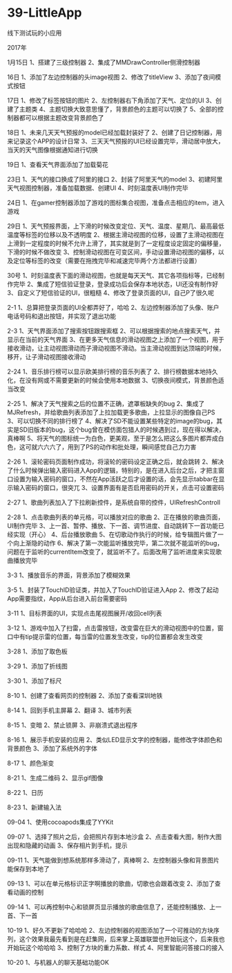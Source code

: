 # 39-LittleApp
线下测试玩的小应用

2017年

1月15日
1、搭建了三级控制器
2、集成了MMDrawController侧滑控制器

16日
1、添加了左边控制器的头image视图
2、修改了titleView
3、添加了夜间模式按钮

17日
1、修改了标签按钮的图片
2、左控制器右下角添加了天气、定位的UI
3、创建了主题类
4、主题切换大致意思懂了，背景颜色的主题可以切换了
5、全部的控制器都可以根据主题改变背景颜色了

18日
1、未来几天天气预报的model已经加载封装好了
2、创建了日记控制器，用来记录这个APP的设计日常
3、三天天气预报的UI已经设置完毕，滑动居中放大，当天的天气图像根据通知进行切换

19日
1、查看天气界面添加了加载菊花

23日
1、天气的接口换成了阿里的接口
2、封装了阿里天气的model
3、初建阿里天气视图控制器，准备加载数据、创建UI
4、时刻温度表UI制作完毕

24日
1、在gamer控制器添加了游戏的图标集合视图，准备点击相应的item，进入游戏

29日
1、天气预报界面，上下滑的时候改变定位、天气、温度、星期几、最高最低温度等标签的位移以及不透明度
2、根据主滑动视图的位移，设置了主滑动视图在上滑到一定程度的时候不允许上滑了，其实就是到了一定程度设定固定的偏移量，下滑的时候不做改变
3、控制滑动视图在可变区间，手动设置滑动视图的偏移，以及定位等标签的改变（需要在拖拽完毕和减速完毕两个方法都进行设置）

30号
1、时刻温度表下面的滑动视图，也就是每天天气、其它各项指标等，已经制作完毕
2、集成了短信验证登录，登录成功后会保存本地状态，UI还没有制作好
3、自定义了短信验证的UI，很粗糙
4、修改了登录页面的UI，自己P了很久呢

2-1
1、总算把登录页面的UI全都弄好了，哈哈
2、左边控制器添加了头像、账户电话号码和退出按钮，并实现了退出功能

2-3
1、天气界面添加了搜索按钮跟搜索框
2、可以根据搜索的地点搜索天气，并显示在当前的天气界面
3、在更多天气信息的滑动视图之上添加了一个视图，用于接收滑动，让主动视图滑动而子滑动视图不滑动。当主滑动视图到达顶端的时候，移开，让子滑动视图接收滑动

2-24
1、音乐排行榜可以显示欧美排行榜的音乐列表了
2、排行榜数据本地持久化，在没有网或不需要更新的时候会使用本地数据
3、切换夜间模式，背景颜色适当改变

2-25
1、解决了天气搜索之后的位置不正确，遮罩板缺失的bug
2、集成了MJRefresh，并给歌曲列表添加了上拉加载更多歌曲，上拉显示的图像自己PS
3、可以切换不同的排行榜了
4、解决了SD不能设置某些特定的image的bug，其实是SD旧版本的bug，这个bug曾在模仿面包猎人的时候遇到过，现在得以解决，真棒啊
5、将天气的图标统一为白色，更美观，至于是怎么把这么多图片都弄成白色，这可就六六六了，用到了PS的动作和批处理，瞬间感觉自己力力害

2-26
1、滚轮密码页面制作成功，将滚轮的密码设定正确之后，就会跳转
2、解决了什么时候弹出输入密码进入App的逻辑，特别的，是在进入后台之后，才把主窗口设置为输入密码的窗口，不然在App活跃之后才设置的话，会先显示tabbar在显示输入密码的窗口，很突兀
3、设置界面有是否启用密码的开关，点击可设置密码

2-27
1、歌曲列表加入了下拉刷新控件，是系统自带的控件，UIRefreshControll

2-28
1、点击歌曲列表的单元格，可以播放对应的歌曲
2、正在播放的歌曲页面，UI制作完毕
3、上一首、暂停、播放、下一首、调节进度、自动跳转下一首功能已经实现（开心）
4、后台播放歌曲
5、在切歌动作执行的时候，给专辑图片做了一个向上渐隐的动作
6、解决了第一次能监听播放完毕，第二次就不能监听的bug，问题在于监听的currentItem改变了，就监听不了。后面改用了监听进度来实现歌曲播放完毕

3-3
1、播放音乐的界面，背景添加了模糊效果

3-5
1、封装了TouchID验证类，并加入了TouchID验证进入App
2、修改了起动App需要指纹，App从后台进入前台需要密码

3-11
1、目标界面的UI，实现点击尾视图展开/收回cell列表

3-12
1、游戏中加入了扫雷，点击雷按钮，改变雷在巨大的滑动视图中的位置，窗口中有tip提示雷的位置，每当雷的位置发生改变，tip的位置都会发生改变

3-28
1、添加了取色板

3-29
1、添加了折线图

3-30
1、添加了标尺

8-10
1、创建了查看网页的控制器
2、添加了查看深圳地铁

8-14
1、回到手机主屏幕
2、翻译
3、城市列表

8-15
1、变暗
2、禁止锁屏
3、非崩溃式退出程序

8-16
1、展示手机安装的应用
2、类似LED显示文字的控制器，能修改字体颜色和背景颜色
3、添加了系统外的字体

8-17
1、颜色渐变

8-21
1、生成二维码
2、显示gif图像

8-22
1、日历

8-23
1、新建输入法

09-04
1、使用cocoapods集成了YYKit

09-07
1、选择了照片之后，会把照片存到本地沙盒
2、点击查看大图，制作大图出现和隐藏的动画
3、保存相片到手机，提示

09-11
1、天气能做到想系统那样多滑动了，真棒啊
2、左控制器头像和背景图片能保存到本地了

09-13
1、可以在单元格标识正字啊播放的歌曲，切歌也会跟着改变
2、添加了查看动画的控制

09-14
1、可以再控制中心和锁屏页显示播放的歌曲信息了，还能控制播放、上一首、下一首

10-19
1、好久不更新了哈哈哈
2、左边控制器的视图添加了一个可推动的方块序列，这个效果我最先看到是在赶集网，后来掌上英雄联盟也开始玩这个，后来我也开始玩这个哈哈哈
3、控制了方块的重力系数、样式
4、阿里智能问答接口的接入

10-20
1、与机器人的聊天基础功能OK

